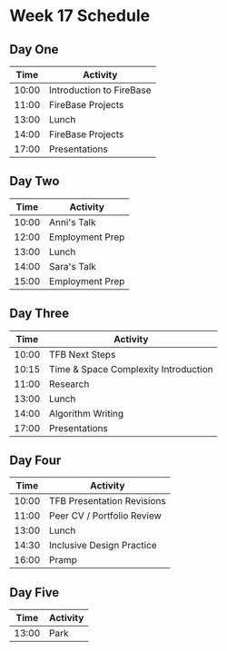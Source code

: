 # Week 17 Schedule

## Day One

| Time  | Activity                 |
| ----- | ------------------------ |
| 10:00 | Introduction to FireBase |
| 11:00 | FireBase Projects        |
| 13:00 | Lunch                    |
| 14:00 | FireBase Projects        |
| 17:00 | Presentations            |

## Day Two

| Time  | Activity        |
| ----- | --------------- |
| 10:00 | Anni's Talk     |
| 12:00 | Employment Prep |
| 13:00 | Lunch           |
| 14:00 | Sara's Talk     |
| 15:00 | Employment Prep |

## Day Three

| Time  | Activity                             |
| ----- | ------------------------------------ |
| 10:00 | TFB Next Steps                       |
| 10:15 | Time & Space Complexity Introduction |
| 11:00 | Research                             |
| 13:00 | Lunch                                |
| 14:00 | Algorithm Writing                    |
| 17:00 | Presentations                        |

## Day Four

| Time  | Activity                   |
| ----- | -------------------------- |
| 10:00 | TFB Presentation Revisions |
| 11:00 | Peer CV / Portfolio Review |
| 13:00 | Lunch                      |
| 14:30 | Inclusive Design Practice  |
| 16:00 | Pramp                      |

## Day Five

| Time  | Activity |
| ----- | -------- |
| 13:00 | Park     |
